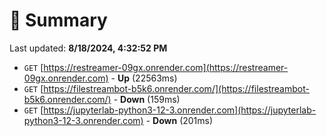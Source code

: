 # 📖 Summary
Last updated: **8/18/2024, 4:32:52 PM**

- `GET` [https://restreamer-09gx.onrender.com](https://restreamer-09gx.onrender.com) - **Up** (22563ms)
- `GET` [https://filestreambot-b5k6.onrender.com/](https://filestreambot-b5k6.onrender.com/) - **Down** (159ms)
- `GET` [https://jupyterlab-python3-12-3.onrender.com](https://jupyterlab-python3-12-3.onrender.com) - **Down** (201ms)

